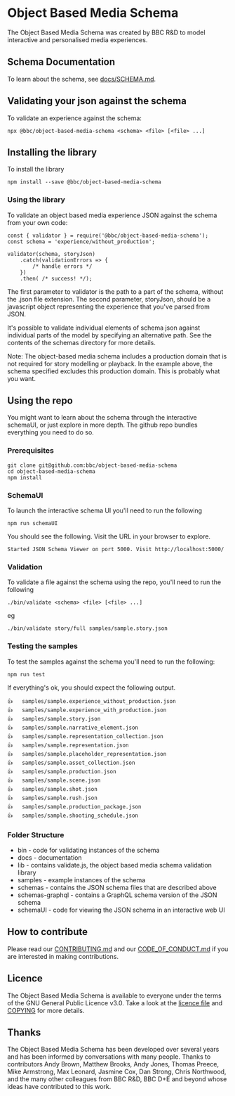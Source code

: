 # Object Based Media Schema

The Object Based Media Schema was created by BBC R&D to model interactive and personalised media experiences.

## Schema Documentation
To learn about the schema, see [docs/SCHEMA.md](docs/SCHEMA.md).

## Validating your json against the schema
To validate an experience against the schema:
```
npx @bbc/object-based-media-schema <schema> <file> [<file> ...]
```

## Installing the library
To install the library
```
npm install --save @bbc/object-based-media-schema
```

### Using the library
To validate an object based media experience JSON against the schema from your own code:

```
const { validator } = require('@bbc/object-based-media-schema');
const schema = 'experience/without_production';

validator(schema, storyJson)
    .catch(validationErrors => {
        /* handle errors */
    })
    .then( /* success! */);
```

The first parameter to validator is the path to a part of the schema, without the .json file extension.
The second parameter, storyJson, should be a javascript object representing the experience that you've parsed from JSON.

It's possible to validate individual elements of schema json against individual parts of the model by specifying an alternative path.
See the contents of the schemas directory for more details.

Note: The object-based media schema includes a production domain that is not required for story modelling or playback.
In the example above, the schema specified excludes this production domain. This is probably what you want.

## Using the repo

You might want to learn about the schema through the interactive schemaUI, or just explore in more depth.
The github repo bundles everything you need to do so.

### Prerequisites
```
git clone git@github.com:bbc/object-based-media-schema
cd object-based-media-schema
npm install
```

### SchemaUI
To launch the interactive schema UI you'll need to run the following

```
npm run schemaUI
```

You should see the following. Visit the URL in your browser to explore.
```
Started JSON Schema Viewer on port 5000. Visit http://localhost:5000/
```

### Validation
To validate a file against the schema using the repo, you'll need to run the following

```
./bin/validate <schema> <file> [<file> ...]
```
eg
```
./bin/validate story/full samples/sample.story.json
```

### Testing the samples
To test the samples against the schema you'll need to run the following:

```
npm run test
```

If everything's ok, you should expect the following output.

```
👍   samples/sample.experience_without_production.json
👍   samples/sample.experience_with_production.json
👍   samples/sample.story.json
👍   samples/sample.narrative_element.json
👍   samples/sample.representation_collection.json
👍   samples/sample.representation.json
👍   samples/sample.placeholder_representation.json
👍   samples/sample.asset_collection.json
👍   samples/sample.production.json
👍   samples/sample.scene.json
👍   samples/sample.shot.json
👍   samples/sample.rush.json
👍   samples/sample.production_package.json
👍   samples/sample.shooting_schedule.json
```

### Folder Structure
- bin - code for validating instances of the schema
- docs - documentation
- lib - contains validate.js, the object based media schema validation library
- samples - example instances of the schema
- schemas - contains the JSON schema files that are described above
- schemas-graphql - contains a GraphQL schema version of the JSON schema
- schemaUI - code for viewing the JSON schema in an interactive web UI

## How to contribute

Please read our [CONTRIBUTING.md](.github/CONTRIBUTING.md) and our [CODE_OF_CONDUCT.md](CODE_OF_CONDUCT.md) if you are interested in making contributions.

## Licence

The Object Based Media Schema is available to everyone under the terms of the GNU General Public Licence v3.0. Take a look at the [licence file](LICENSE) and [COPYING](../COPYING) for more details.

## Thanks

The Object Based Media Schema has been developed over several years and has been informed by conversations with many people. Thanks to contributors Andy Brown, Matthew Brooks, Andy Jones, Thomas Preece, Mike Armstrong, Max Leonard, Jasmine Cox, Dan Strong, Chris Northwood, and the many other colleagues from BBC R&D, BBC D+E and beyond whose ideas have contributed to this work.